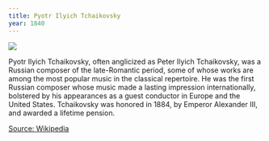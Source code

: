 ```yaml
---
title: Pyotr Ilyich Tchaikovsky
year: 1840
---
```


![](https://upload.wikimedia.org/wikipedia/commons/thumb/d/d7/Portr%C3%A4t_des_Komponisten_Pjotr_I._Tschaikowski_%281840-1893%29.jpg/187px-Portr%C3%A4t_des_Komponisten_Pjotr_I._Tschaikowski_%281840-1893%29.jpg)

Pyotr Ilyich Tchaikovsky, often anglicized as Peter Ilyich Tchaikovsky, was a Russian composer of the late-Romantic period, some of whose works are among the most popular music in the classical repertoire. He was the first Russian composer whose music made a lasting impression internationally, bolstered by his appearances as a guest conductor in Europe and the United States. Tchaikovsky was honored in 1884, by Emperor Alexander III, and awarded a lifetime pension.

[Source: Wikipedia](https://en.wikipedia.org/wiki/Pyotr_Ilyich_Tchaikovsky)